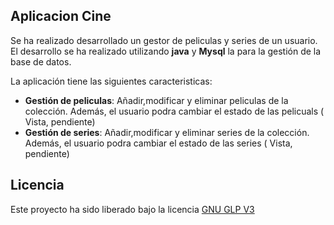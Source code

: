 ## Aplicacion Cine
Se ha realizado desarrollado un gestor de peliculas y series de un usuario. El desarrollo se ha realizado utilizando **java** y **Mysql** la para la gestión de la base de datos.

La aplicación tiene las siguientes caracteristicas: 
* **Gestión de peliculas**: Añadir,modificar y eliminar peliculas de la colección. Además, el usuario podra cambiar el estado de las pelicuals ( Vista, pendiente)
* **Gestión de series**: Añadir,modificar y eliminar series de la colección. Además, el usuario podra cambiar el estado de las series ( Vista, pendiente)

## Licencia

Este proyecto ha sido liberado bajo la licencia [GNU GLP V3](https://github.com/Antoniolm/AplicacionCine/blob/master/LICENSE)

